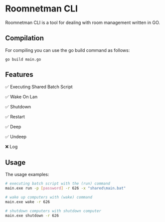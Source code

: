 # Roomnetman CLI

Roomnetman CLI is a tool for dealing with room management written in GO.

## Compilation

For compiling you can use the go build command as follows:

```
go build main.go  
```

## Features
✅ Executing Shared Batch Script

✅ Wake On Lan

✅ Shutdown

✅ Restart

✅ Deep

✅ Undeep

❌ Log

## Usage

The usage examples:

```bash
# executing batch script with the (run) command
main.exe run -p [password] -r 626 -x "shared\main.bat"

# wake up computers with (wake) command
main.exe wake -r 626

# shutdown computers with shutdown computer
main.exe shutdown -r 626
```